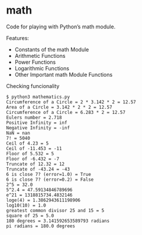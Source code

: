 # math

Code for playing with Python’s math module.

Features:
- Constants of the math Module 
- Arithmetic Functions
- Power Functions
- Logarithmic Functions
- Other Important math Module Functions
 
Checking funcionality
```
$ python3 mathematics.py 
Circumference of a Circle = 2 * 3.142 * 2 = 12.57
Area of a Circle = 3.142 * 2 * 2 = 12.57
Circumference of a Circle = 6.283 * 2 = 12.57
Eulers number = 2.718
Positive Infinity = inf
Negative Infinity = -inf
NaN = nan
7! = 5040
Ceil of 4.23 = 5
Ceil of -11.453 = -11
Floor of 5.532 = 5
Floor of -6.432 = -7
Truncate of 12.32 = 12
Truncate of -43.24 = -43
6 is close 7? (error=1.0) = True
6 is close 7? (error=0.2) = False
2^5 = 32.0
5^2.4 = 47.59134846789696
e^21 = 1318815734.4832146
loge(4) = 1.3862943611198906
log10(10) = 1.0
greatest common divisor 25 and 15 = 5
square of 25 = 5.0
180 degrees = 3.141592653589793 radians
pi radians = 180.0 degrees
```